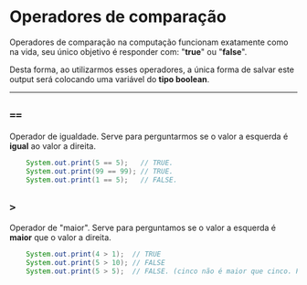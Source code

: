 # Operadores de comparação 
Operadores de comparação na computação funcionam exatamente como na vida, seu único objetivo é responder com:
"__true__" ou "__false__".
 
Desta forma, ao utilizarmos esses operadores, a única forma de salvar este output será
colocando uma variável do __tipo boolean__. 

__________________

## `==`
Operador de igualdade. Serve para perguntarmos se o valor a esquerda é __igual__ ao valor a direita.
```java
    System.out.print(5 == 5);   // TRUE.
    System.out.print(99 == 99); // TRUE.    
    System.out.print(1 == 5);   // FALSE. 
```

## `>`
Operador de "maior". Serve para perguntamos se o valor a esquerda é __maior__ que o valor a direita.
```java
    System.out.print(4 > 1);  // TRUE
    System.out.print(5 > 10); // FALSE
    System.out.print(5 > 5);  // FALSE. (cinco não é maior que cinco. Pense que você tenha a mesma altura que uma pessoa, você é maior que ela? não)
```